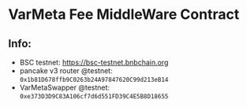 # VarMeta Fee MiddleWare Contract
## Info:
- BSC testnet: https://bsc-testnet.bnbchain.org
- pancake v3 router @testnet: `0x1b81D678ffb9C0263b24A97847620C99d213eB14`
- VarMetaSwapper @testnet: `0xe373D3D9C83A106cf7d6d551FD39C4E5B8D18655`